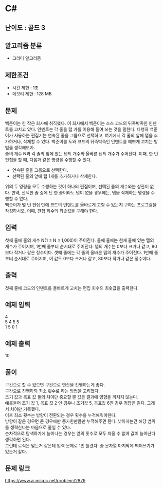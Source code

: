 # C#

## 난이도 : 골드 3

## 알고리즘 분류
  - 그리디 알고리즘

## 제한조건
  - 시간 제한 : 1초
  - 메모리 제한 : 128 MB

## 문제
백준이는 한 작은 회사에 취직했다. 이 회사에서 백준이는 소스 코드의 뒤죽박죽인 인덴트를 고치고 있다. 인덴트는 각 줄을 탭 키를 이용해 들여 쓰는 것을 말한다. 다행히 백준이가 사용하는 편집기는 연속된 줄을 그룹으로 선택하고, 여기에서 각 줄의 앞에 탭을 추가하거나, 삭제할 수 있다. 백준이를 도와 코드의 뒤죽박죽인 인덴트를 예쁘게 고치는 방법을 생각해보자.<br/>
줄의 개수 N과 각 줄의 앞에 있는 탭의 개수와 올바른 탭의 개수가 주어진다. 이때, 한 번 편집을 할 때, 다음과 같은 명령을 수행할 수 있다.<br/>

  - 연속된 줄을 그룹으로 선택한다.
  - 선택된 줄의 앞에 탭 1개를 추가하거나 삭제한다.

위의 두 명령을 모두 수행하는 것이 하나의 편집이며, 선택된 줄의 개수와는 상관이 없다. 만약, 선택한 줄 중에 단 한 줄이라도 탭이 없을 경우에는, 탭을 삭제하는 명령을 수행할 수 없다.<br/>
백준이가 몇 번 편집 만에 코드의 인덴트를 올바르게 고칠 수 있는지 구하는 프로그램을 작성하시오. 이때, 편집 회수의 최솟값을 구해야 한다.<br/>

## 입력
첫째 줄에 줄의 개수 N(1 ≤ N ≤ 1,000)이 주어진다. 둘째 줄에는 현재 줄에 있는 탭의 개수가 주어지며, 1번째 줄부터 순서대로 주어진다. 탭의 개수는 0보다 크거나 같고, 80보다 작거나 같은 정수이다. 셋째 줄에는 각 줄의 올바른 탭의 개수가 주어진다. 1번째 줄부터 순서대로 주어지며, 이 값도 0보다 크거나 같고, 80보다 작거나 같은 정수이다.<br/>

## 출력
첫째 줄에 코드의 인덴트를 올바르게 고치는 편집 회수의 최솟값을 출력한다.<br/>

## 예제 입력
4<br/>
5 4 5 5<br/>
1 5 0 1<br/>

## 예제 출력
10<br/>

## 풀이
구간으로 할 수 있으면 구간으로 연산을 진행하는게 좋다.<br/>
구간으로 진행하되 최소 횟수로 하는 방법을 고려했다.<br/>
초기 값과 목표 값 둘의 차이만 중요할 뿐 값은 결과에 영향을 끼치지 않는다.<br/>
예를들어 초기 값 1, 목표 값 2 인 경우나 초기값 5, 목표값 6인 경우 정답은 같다. 그래서 차이만 기록했다.<br/>
이후 최소 횟수는 방향이 전환되는 경우 횟수를 누적해줘야한다.<br/>
방향이 같은 경우면 큰 경우에만 증가한만큼만 누적해주면 된다. 낮아지는건 해당 범위를 생략한다는 마음으로 줄일 수 있다.<br/> 
순차적으로 탐색하기에 늘어나는 경우는 앞의 횟수로 모두 지울 수 없어 값이 늘어난다 생각하면 된다.<br/>
그런데 로직은 맞는거 같은데 입력 문제로 1번 틀렸다. 줄 문자열 마지막에 띄어쓰기가 있는거 같다.<br/>

## 문제 링크
https://www.acmicpc.net/problem/2879